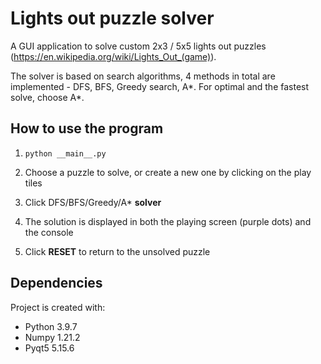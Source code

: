 # Lights out puzzle solver

A GUI application to solve custom 2x3 / 5x5 lights out puzzles (https://en.wikipedia.org/wiki/Lights_Out_(game)).

The solver is based on search algorithms, 4 methods in total are implemented - DFS, BFS, Greedy search, A\*. For optimal and the fastest solve, choose A\*.

## How to use the program

1. ```
   python __main__.py
   ```

2. Choose a puzzle to solve, or create a new one by clicking on the play tiles

3. Click DFS/BFS/Greedy/A\* **solver**

4. The solution is displayed in both the playing screen (purple dots) and the console

5. Click **RESET** to return to the unsolved puzzle

## Dependencies

Project is created with:

- Python 3.9.7
- Numpy 1.21.2
- Pyqt5 5.15.6